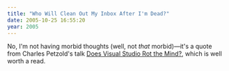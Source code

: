 ```yaml
---
title: "Who Will Clean Out My Inbox After I'm Dead?"
date: 2005-10-25 16:55:20
year: 2005
---
```

<p>No, I'm not having morbid thoughts (well, not <em>that</em> morbid)—it's a quote from Charles Petzold's talk <a href="http://charlespetzold.com/etc/DoesVisualStudioRotTheMind.html">Does Visual Studio Rot the Mind?</a>, which is well worth a read.</p>
